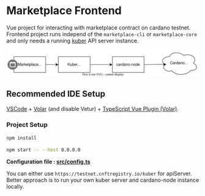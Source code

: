 # Marketplace Frontend

Vue project for interacting with marketplace contract on cardano testnet. Frontend project runs independ of the `marketplace-cli` or `marketplace-core` and only needs a running    [kuber](https://github.com/dQuadrant/kuber) API server instance.

![](../docs/frontend.svg)

## Recommended IDE Setup

[VSCode](https://code.visualstudio.com/) + [Volar](https://marketplace.visualstudio.com/items?itemName=johnsoncodehk.volar) (and disable Vetur) + [TypeScript Vue Plugin (Volar)](https://marketplace.visualstudio.com/items?itemName=johnsoncodehk.vscode-typescript-vue-plugin).



### Project Setup

```sh
npm install
```

```sh
npm start -- --host 0.0.0.0
```
        
**Configuration file : [src/config.ts](./src/config.ts)**

You can either use `https://testnet.cnftregistry.io/kuber`  for apiServer. Better approach is to run your own kuber server and cardano-node instance locally.


